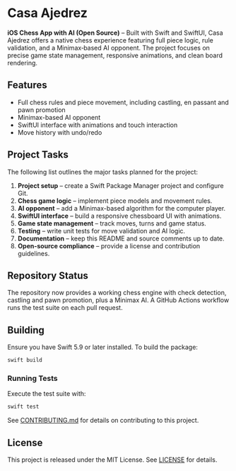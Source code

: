 # Casa Ajedrez

**iOS Chess App with AI (Open Source)** – Built with Swift and SwiftUI, Casa Ajedrez offers a native chess experience featuring full piece logic, rule validation, and a Minimax‑based AI opponent. The project focuses on precise game state management, responsive animations, and clean board rendering.

## Features

- Full chess rules and piece movement, including castling, en passant and pawn promotion
- Minimax-based AI opponent
- SwiftUI interface with animations and touch interaction
- Move history with undo/redo

## Project Tasks

The following list outlines the major tasks planned for the project:

1. **Project setup** – create a Swift Package Manager project and configure Git.
2. **Chess game logic** – implement piece models and movement rules.
3. **AI opponent** – add a Minimax-based algorithm for the computer player.
4. **SwiftUI interface** – build a responsive chessboard UI with animations.
5. **Game state management** – track moves, turns and game status.
6. **Testing** – write unit tests for move validation and AI logic.
7. **Documentation** – keep this README and source comments up to date.
8. **Open-source compliance** – provide a license and contribution guidelines.

## Repository Status

The repository now provides a working chess engine with check detection,
castling and pawn promotion, plus a Minimax AI. A GitHub Actions workflow
runs the test suite on each pull request.

## Building

Ensure you have Swift 5.9 or later installed. To build the package:

```bash
swift build
```

### Running Tests

Execute the test suite with:

```bash
swift test
```

See [CONTRIBUTING.md](CONTRIBUTING.md) for details on contributing to this project.

## License

This project is released under the MIT License. See [LICENSE](LICENSE) for
details.

